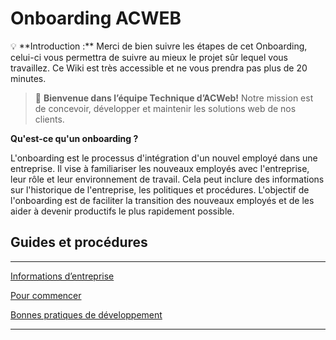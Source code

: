 # Onboarding ACWEB

<aside>
💡 **Introduction :** Merci de bien suivre les étapes de cet Onboarding, celui-ci vous permettra de suivre au mieux le projet sûr lequel vous travaillez. Ce Wiki est très accessible et ne vous prendra pas plus de 20 minutes.

</aside>

> 👋 **Bienvenue dans l’équipe Technique d’ACWeb!** Notre mission est de concevoir, développer et maintenir les solutions web de nos clients.
> 

**Qu'est-ce qu'un onboarding ?**

L'onboarding est le processus d'intégration d'un nouvel employé dans une entreprise. Il vise à familiariser les nouveaux employés avec l'entreprise, leur rôle et leur environnement de travail. Cela peut inclure des informations sur l'historique de l'entreprise, les politiques et procédures. L'objectif de l'onboarding est de faciliter la transition des nouveaux employés et de les aider à devenir productifs le plus rapidement possible.

## Guides et procédures

---

[Informations d’entreprise](Onboarding%20ACWEB%207c0e670cd3f74560a42a9d056bf3a6c5/Informations%20d%E2%80%99entreprise%20cd560de1e03f4533a884e836003704d4.md)

[Pour commencer](Onboarding%20ACWEB%207c0e670cd3f74560a42a9d056bf3a6c5/Pour%20commencer%20ca73d9e4bd804436aeaec12765f1889b.md)

[Bonnes pratiques de développement ](Onboarding%20ACWEB%207c0e670cd3f74560a42a9d056bf3a6c5/Bonnes%20pratiques%20de%20de%CC%81veloppement%203004cc10045c459295a642bd6080e581.md)

---